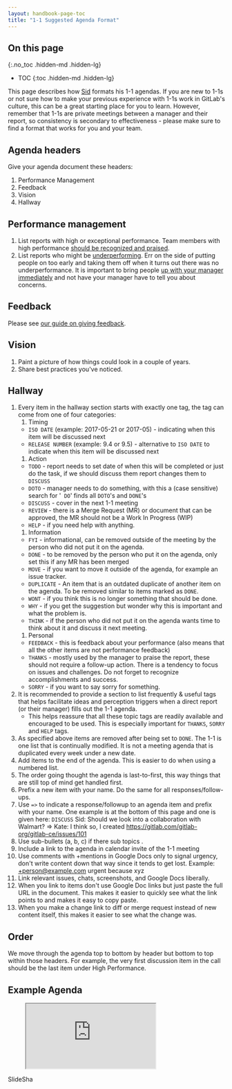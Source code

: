 ```yaml
---
layout: handbook-page-toc
title: "1-1 Suggested Agenda Format"
---
```


## On this page
{:.no_toc .hidden-md .hidden-lg}

- TOC
{:toc .hidden-md .hidden-lg}

This page describes how [Sid](/handbook/ceo) formats his 1-1 agendas. 
If you are new to 1-1s or not sure how to make your previous experience with 1-1s work in
GitLab's culture, this can be a great starting place for you to learn. 
However, remember that 1-1s are private meetings between a manager and their report, so consistency is secondary to effectiveness - 
please make sure to find a format that works for you and your team.

## Agenda headers

Give your agenda document these headers:

1. Performance Management
1. Feedback
1. Vision
1. Hallway

## Performance management

1. List reports with high or exceptional performance. Team members with high performance [should be recognized and praised](/company/team/structure/#management-group). 
1.  List reports who might be [underperforming](/handbook/underperformance/). Err on the side of putting people on too early and taking them off when it turns out there was no underperformance. It is important to bring people [up with your manager immediately](/handbook/underperformance#discuss-immediately-with-the-managers-manager) and not have your manager have to tell you about concerns.

## Feedback

Please see [our guide on giving feedback](/handbook/people-group/guidance-on-feedback/).

## Vision

1. Paint a picture of how things could look in a couple of years.
1. Share best practices you've noticed.

## Hallway

1. Every item in the hallway section starts with exactly one tag, the tag can come from one of four categories:
    1. Timing
      * `ISO DATE` (example: 2017-05-21 or 2017-05) - indicating when this item will be discussed next
      * `RELEASE NUMBER` (example: 9.4 or 9.5) - alternative to `ISO DATE` to indicate when this item will be discussed next
    1. Action
      * `TODO` - report needs to set date of when this will be completed or just do the task, if we should discuss them report changes them to `DISCUSS`
      * `DOTO` - manager needs to do something, with this a (case sensitive) search for '` DO`' finds all `DOTO`'s and `DONE`'s
      * `DISCUSS` - cover in the next 1-1 meeting
      * `REVIEW` - there is a Merge Request (MR) or document that can be approved, the MR should not be a Work In Progress (WIP)
      * `HELP` - if you need help with anything.
    1. Information
      * `FYI` - informational, can be removed outside of the meeting by the person who did not put it on the agenda.
      * `DONE` - to be removed by the person who put it on the agenda, only set this if any MR has been merged
      * `MOVE` - if you want to move it outside of the agenda, for example an issue tracker.
      * `DUPLICATE` - An item that is an outdated duplicate of another item on the agenda. To be removed similar to items marked as `DONE`.
      * `WONT` - if you think this is no longer something that should be done.
      * `WHY` - if you get the suggestion but wonder why this is important and what the problem is.
      * `THINK` - if the person who did not put it on the agenda wants time to think about it and discuss it next meeting.
    1. Personal
      * `FEEDBACK` - this is feedback about your performance (also means that all the other items are not performance feedback)
      * `THANKS` - mostly used by the manager to praise the report, these should not require a follow-up action. There is a tendency to focus on issues and challenges. Do not forget to recognize accomplishments and success.
      * `SORRY` - if you want to say sorry for something.
1. It is recommended to provide a section to list frequently & useful tags that helps facilitate ideas and perception triggers when a direct report (or their manager) fills out the 1-1 agenda.
    - This helps reassure that all these topic tags are readily available and encouraged to be used. This is especially important for `THANKS`, `SORRY` and `HELP` tags.
1. As specified above items are removed after being set to `DONE`. The 1-1 is one list that is continually modified. It is not a meeting agenda that is duplicated every week under a new date.
1. Add items to the end of the agenda. This is easier to do when using a numbered list.
1. The order going thought the agenda is last-to-first, this way things that are still top of mind get handled first.
1. Prefix a new item with your name. Do the same for all responses/follow-ups.
1. Use `=>` to indicate a response/followup to an agenda item and prefix with your name. One example is at the bottom of this page and one is given here: `DISCUSS` Sid: Should we look into a collaboration with Walmart? => Kate: I think so, I created https://gitlab.com/gitlab-org/gitlab-ce/issues/101
1. Use sub-bullets (a, b, c) if there sub topics .
1. Include a link to the agenda in calendar invite of the 1-1 meeting
1. Use comments with +mentions in Google Docs only to signal urgency, don't write content down that way since it tends to get lost. Example: +person@example.com urgent because xyz
1. Link relevant issues, chats, screenshots, and Google Docs liberally.
1. When you link to items don't use Google Doc links but just paste the full URL in the document. This makes it easier to quickly see what the link points to and makes it easy to copy paste.
1. When you make a change link to diff or merge request instead of new content itself, this makes it easier to see what the change was.

## Order
We move through the agenda top to bottom by header but bottom to top within those headers. 
For example, the very first discussion item in the call should be the last item under High Performance. 

## Example Agenda

<figure class="video_container">
<iframe src="https://docs.google.com/document/d/1Wi8zCIQishXuPZBTsjw3lmjGTWLDwqQBe0n9jmgbTyU/edit#"></iframe>
</figure>

SlideSha
